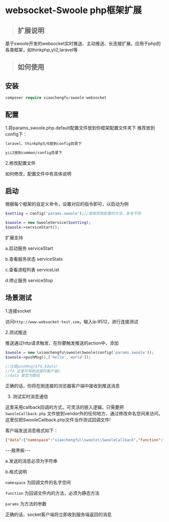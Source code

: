 # websocket-Swoole php框架扩展

> ## 扩展说明

基于swoole开发的websocket实时推送、主动推送、长连接扩展，应用于php的各类框架，如thinkphp,yii2,laravel等

> ## 如何使用

## 安装

```php
composer require xiaochengfu/swoole-websocket
```

## 配置

1.将params_swoole.php.default配置文件放到你框架配置文件夹下
推荐放到config下：
```sh
laravel、thinkphp5/6放到config目录下

yii2放到common/config目录下

```
2.修改配置文件

如何修改，配置文件中有具体说明

## 启动

根据每个框架的自定义命令，设置对应的指令即可，以启动为例

```php
$setting = config('params.swoole');//框架获取配置的方法，各有不同

$swoole = new SwooleService($setting);
$swoole->serviceStart();
```
扩展支持

a.启动服务 serviceStart

b.查看服务状态 serviceStats

c.查看进程列表 serviceList

d.停止服务 serviceStop

## 场景测试

1.连接socket

访问`http://www.websocket-test.com`，输入ip:9512，进行连接测试

2.测试推送

推送通过http请求触发，在你要触发推送的action中，添加
```php
$swoole = new \xiaochengfu\swoole\Swoole(config('params.swoole'));
$swoole->pushMsg(1,['hello','world']);

//注意pushMsg($fd,$data)
//fd 这里可用刚连接的客户端1
//data 类型为数组

```
正确的话，你将在刚连接的浏览器客户端中接收到推送消息

3. 测试实时消息通信

这里采用callback回调的方式，可灵活的嵌入逻辑，只需要把`SwooleCallback.php`
文件放到vendor外的任何地方，通过修改命名空间来访问，这里仅把SwooleCallback.php文件当作测试回调文件!

客户端发送消息格式如下：
```json
{"data":{"namespace":"xiaochengfu\\swoole\\SwooleCallback","function":"test","params":{"a":1}}}
```
---敲黑板---

a.发送的消息必须为字符串

b.格式说明

`namespace` 为回调文件的名字空间

`function` 为回调文件内的方法，必须为静态方法

`params` 为方法的参数

正确的话，socket客户端将立即收到服务端返回的消息

